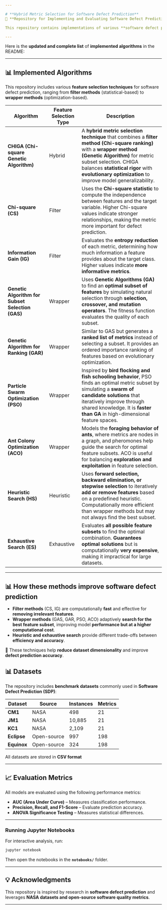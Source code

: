```yaml
---

# **Hybrid Metric Selection for Software Defect Prediction**
📌 **Repository for Implementing and Evaluating Software Defect Prediction Models**  

This repository contains implementations of various **software defect prediction (SDP) models** using different **algorithm and dataset combinations**. The goal is to compare feature selection techniques, and analyze their effectiveness in improving defect prediction accuracy.

---
```


Here is the **updated and complete list** of **implemented algorithms** in the README:

---

## **📊 Implemented Algorithms**
This repository includes various **feature selection techniques** for software defect prediction, ranging from **filter methods** (statistical-based) to **wrapper methods** (optimization-based).  

| **Algorithm** | **Feature Selection Type** | **Description** |
|--------------|--------------------------|----------------|
| **CHIGA (Chi-square Genetic Algorithm)** | Hybrid | A **hybrid metric selection technique** that combines a **filter method (Chi-square ranking)** with a **wrapper method (Genetic Algorithm)** for metric subset selection. CHIGA balances **statistical rigor** with **evolutionary optimization** to improve model generalizability. |
| **Chi-square (CS)** | Filter | Uses the **Chi-square statistic** to compute the independence between features and the target variable. Higher Chi-square values indicate stronger relationships, making the metric more important for defect prediction. |
| **Information Gain (IG)** | Filter | Evaluates the **entropy reduction** of each metric, determining how much information a feature provides about the target class. Higher values indicate **more informative metrics**. |
| **Genetic Algorithm for Subset Selection (GAS)** | Wrapper | Uses **Genetic Algorithms (GA)** to find an **optimal subset of features** by simulating natural selection through **selection, crossover, and mutation operators**. The fitness function evaluates the quality of each subset. |
| **Genetic Algorithm for Ranking (GAR)** | Wrapper | Similar to GAS but generates a **ranked list of metrics** instead of selecting a subset. It provides an ordered importance ranking of features based on evolutionary optimization. |
| **Particle Swarm Optimization (PSO)** | Wrapper | Inspired by **bird flocking and fish schooling behavior**, PSO finds an optimal metric subset by simulating a **swarm of candidate solutions** that iteratively improve through shared knowledge. It is **faster than GA** in high-dimensional feature spaces. |
| **Ant Colony Optimization (ACO)** | Wrapper | Models the **foraging behavior of ants**, where metrics are nodes in a graph, and pheromones help guide the search for optimal feature subsets. ACO is useful for balancing **exploration and exploitation** in feature selection. |
| **Heuristic Search (HS)** | Heuristic | Uses **forward selection, backward elimination, or stepwise selection** to iteratively **add or remove features** based on a predefined heuristic. Computationally more efficient than wrapper methods but may not always find the best subset. |
| **Exhaustive Search (ES)** | Exhaustive | Evaluates **all possible feature subsets** to find the optimal combination. **Guarantees optimal solutions** but is computationally **very expensive**, making it impractical for large datasets. |

---

## **📊 How these methods improve software defect prediction**
- **Filter methods** (CS, IG) are computationally **fast** and effective for **removing irrelevant features**.
- **Wrapper methods** (GAS, GAR, PSO, ACO) adaptively **search for the best feature subset**, improving model **performance but at a higher computational cost**.
- **Heuristic and exhaustive search** provide different trade-offs between **efficiency and accuracy**.

🚀 These techniques help **reduce dataset dimensionality** and improve **defect prediction accuracy**.

## **📊 Datasets**
The repository includes **benchmark datasets** commonly used in **Software Defect Prediction (SDP)**:

| Dataset | Source | Instances | Metrics |
|---------|--------|----------|---------|
| **CM1** | NASA | 498 | 21 |
| **JM1** | NASA | 10,885 | 21 |
| **KC1** | NASA | 2,109 | 21 |
| **Eclipse** | Open-source | 997 | 198 |
| **Equinox** | Open-source | 324 | 198 |

All datasets are stored in **CSV format**

---

## **📈 Evaluation Metrics**
All models are evaluated using the following performance metrics:
- **AUC (Area Under Curve)** – Measures classification performance.
- **Precision, Recall, and F1-Score** – Evaluate prediction accuracy.
- **ANOVA Significance Testing** – Measures statistical differences.

---

### **Running Jupyter Notebooks**
For interactive analysis, run:

```sh
jupyter notebook
```
Then open the notebooks in the **`notebooks/`** folder.

---

## **💡 Acknowledgments**
This repository is inspired by research in **software defect prediction** and leverages **NASA datasets and open-source software quality metrics**.

---
